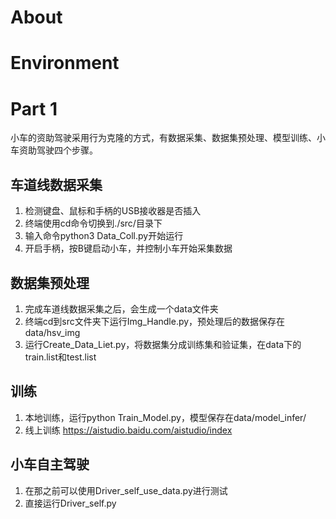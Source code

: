 # About

# Environment

# Part 1
小车的资助驾驶采用行为克隆的方式，有数据采集、数据集预处理、模型训练、小车资助驾驶四个步骤。

## 车道线数据采集
1. 检测键盘、鼠标和手柄的USB接收器是否插入
2. 终端使用cd命令切换到./src/目录下
3. 输入命令python3 Data_Coll.py开始运行
4. 开启手柄，按B键启动小车，并控制小车开始采集数据

## 数据集预处理
1. 完成车道线数据采集之后，会生成一个data文件夹
2. 终端cd到src文件夹下运行Img_Handle.py，预处理后的数据保存在data/hsv_img
3. 运行Create_Data_Liet.py，将数据集分成训练集和验证集，在data下的train.list和test.list

## 训练
1. 本地训练，运行python Train_Model.py，模型保存在data/model_infer/
2. 线上训练 https://aistudio.baidu.com/aistudio/index

## 小车自主驾驶
1. 在那之前可以使用Driver_self_use_data.py进行测试
2. 直接运行Driver_self.py